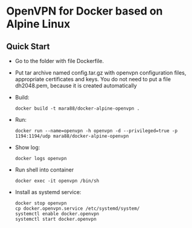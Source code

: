# OpenVPN for Docker based on Alpine Linux

## Quick Start
* Go to the folder with file Dockerfile.
* Put tar archive named config.tar.gz with openvpn configuration files, appropriate certificates and keys. 
  You do not need to put a file dh2048.pem, because it is created automatically
* Build:

      docker build -t mara88/docker-alpine-openvpn .
* Run:

      docker run --name=openvpn -h openvpn -d --privileged=true -p 1194:1194/udp mara88/docker-alpine-openvpn
      
* Show log:

      docker logs openvpn
      
* Run shell into container

      docker exec -it openvpn /bin/sh

* Install as systemd service:

      docker stop openvpn
      cp docker.openvpn.service /etc/systemd/system/
      systemctl enable docker.openvpn
      systemctl start docker.openvpn
